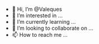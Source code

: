 - 👋 Hi, I’m @Valeques
- 👀 I’m interested in ...
- 🌱 I’m currently learning ...
- 💞️ I’m looking to collaborate on ...
- 📫 How to reach me ...

<!---
Valeques/Valeques is a ✨ special ✨ repository because its `README.md` (this file) appears on your GitHub profile.
You can click the Preview link to take a look at your changes.
--->
